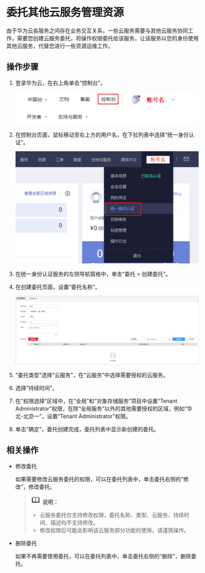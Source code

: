 # 委托其他云服务管理资源<a name="iam_06_0004"></a>

由于华为云各服务之间存在业务交互关系，一些云服务需要与其他云服务协同工作，需要您创建云服务委托，将操作权限委托给该服务，让该服务以您的身份使用其他云服务，代替您进行一些资源运维工作。

## 操作步骤<a name="section930952513442"></a>

1.  登录华为云，在右上角单击“控制台”。

    ![](figures/zh-cn_image_0221110858.png)

2.  在控制台页面，鼠标移动至右上方的用户名，在下拉列表中选择“统一身份认证”。

    ![](figures/进入IAM.png)

3.  在统一身份认证服务的左侧导航窗格中，单击“委托 \> 创建委托“。
4.  在创建委托页面，设置“委托名称”。

    ![](figures/创建云服务委托.png)

5.  “委托类型”选择“云服务”，在“云服务”中选择需要授权的云服务。
6.  选择“持续时间”。
7.  在“权限选择”区域中，在“全局”和“对象存储服务”项目中设置“Tenant Administrator”权限，在除“全局服务”以外的其他需要授权的区域，例如“华北-北京一”，设置“Tenant Administrator”权限。
8.  单击“确定”，委托创建完成，委托列表中显示新创建的委托。

## 相关操作<a name="section54138067163127"></a>

-   修改委托

    如果需要修改云服务委托的权限，可以在委托列表中，单击委托右侧的“修改”，修改委托。

    >![](public_sys-resources/icon-note.gif) **说明：**   
    >-   云服务委托仅支持修改权限，委托名称、类型、云服务、持续时间、描述均不支持修改。  
    >-   修改权限后可能会影响该云服务部分功能的使用，请谨慎操作。  

-   删除委托

    如果不再需要使用委托，可以在委托列表中，单击委托右侧的“删除”，删除委托。


